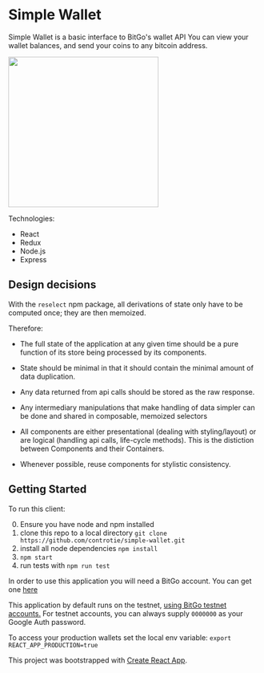 Simple Wallet
============

Simple Wallet is a basic interface to BitGo's wallet API
You can view your wallet balances, and send your coins to any bitcoin address.

<img src="https://media.giphy.com/media/l1J9ym1tXM9JKl18Q/giphy.gif" width="300px"/>

Technologies:
- React
- Redux
- Node.js
- Express

Design decisions
----------------
With the ```reselect``` npm package, all derivations of state only have to be computed once; they are then memoized.

Therefore:
- The full state of the application at any given time should be a pure function of its store being processed by its components.
- State should be minimal in that it should contain the minimal amount of data duplication.
- Any data returned from api calls should be stored as the raw response.
- Any intermediary manipulations that make handling of data simpler can be done and shared in composable, memoized selectors

- All components are either presentational (dealing with styling/layout) or are logical (handling api calls, life-cycle methods).
This is the distiction between Components and their Containers.
- Whenever possible, reuse components for stylistic consistency.

Getting Started
---------------
To run this client:

0. Ensure you have node and npm installed
1. clone this repo to a local directory ```git clone https://github.com/controtie/simple-wallet.git```
2. install all node dependencies ```npm install```
3. ```npm start```
4. run tests with ```npm run test```

In order to use this application you will need a BitGo account.
You can get one [here](https://www.bitgo.com)

This application by default runs on the testnet, [using BitGo testnet accounts.](https://test.bitgo.com)
For testnet accounts, you can always supply ```0000000``` as your Google Auth password.

To access your production wallets set the local env variable:
```export REACT_APP_PRODUCTION=true```

This project was bootstrapped with [Create React App](https://github.com/facebookincubator/create-react-app).

